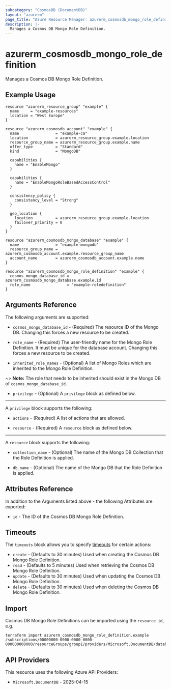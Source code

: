 ```yaml
---
subcategory: "CosmosDB (DocumentDB)"
layout: "azurerm"
page_title: "Azure Resource Manager: azurerm_cosmosdb_mongo_role_definition"
description: |-
  Manages a Cosmos DB Mongo Role Definition.
---
```


# azurerm_cosmosdb_mongo_role_definition

Manages a Cosmos DB Mongo Role Definition.

## Example Usage

```hcl
resource "azurerm_resource_group" "example" {
  name     = "example-resources"
  location = "West Europe"
}

resource "azurerm_cosmosdb_account" "example" {
  name                = "example-ca"
  location            = azurerm_resource_group.example.location
  resource_group_name = azurerm_resource_group.example.name
  offer_type          = "Standard"
  kind                = "MongoDB"

  capabilities {
    name = "EnableMongo"
  }

  capabilities {
    name = "EnableMongoRoleBasedAccessControl"
  }

  consistency_policy {
    consistency_level = "Strong"
  }

  geo_location {
    location          = azurerm_resource_group.example.location
    failover_priority = 0
  }
}

resource "azurerm_cosmosdb_mongo_database" "example" {
  name                = "example-mongodb"
  resource_group_name = azurerm_cosmosdb_account.example.resource_group_name
  account_name        = azurerm_cosmosdb_account.example.name
}

resource "azurerm_cosmosdb_mongo_role_definition" "example" {
  cosmos_mongo_database_id = azurerm_cosmosdb_mongo_database.example.id
  role_name                = "example-roledefinition"
}
```

## Arguments Reference

The following arguments are supported:

* `cosmos_mongo_database_id` - (Required) The resource ID of the Mongo DB. Changing this forces a new resource to be created.

* `role_name` - (Required) The user-friendly name for the Mongo Role Definition. It must be unique for the database account. Changing this forces a new resource to be created.

* `inherited_role_names` - (Optional) A list of Mongo Roles which are inherited to the Mongo Role Definition.

~> **Note:** The role that needs to be inherited should exist in the Mongo DB of `cosmos_mongo_database_id`.

* `privilege` - (Optional) A `privilege` block as defined below.

---

A `privilege` block supports the following:

* `actions` - (Required) A list of actions that are allowed.

* `resource` - (Required) A `resource` block as defined below.

---

A `resource` block supports the following:

* `collection_name` - (Optional) The name of the Mongo DB Collection that the Role Definition is applied.

* `db_name` - (Optional) The name of the Mongo DB that the Role Definition is applied.

## Attributes Reference

In addition to the Arguments listed above - the following Attributes are exported:

* `id` - The ID of the Cosmos DB Mongo Role Definition.

## Timeouts

The `timeouts` block allows you to specify [timeouts](https://www.terraform.io/docs/configuration/resources.html#timeouts) for certain actions:

* `create` - (Defaults to 30 minutes) Used when creating the Cosmos DB Mongo Role Definition.
* `read` - (Defaults to 5 minutes) Used when retrieving the Cosmos DB Mongo Role Definition.
* `update` - (Defaults to 30 minutes) Used when updating the Cosmos DB Mongo Role Definition.
* `delete` - (Defaults to 30 minutes) Used when deleting the Cosmos DB Mongo Role Definition.

## Import

Cosmos DB Mongo Role Definitions can be imported using the `resource id`, e.g.

```shell
terraform import azurerm_cosmosdb_mongo_role_definition.example /subscriptions/00000000-0000-0000-0000-000000000000/resourceGroups/group1/providers/Microsoft.DocumentDB/databaseAccounts/account1/mongodbRoleDefinitions/dbname1.rolename1
```

## API Providers
<!-- This section is generated, changes will be overwritten -->
This resource uses the following Azure API Providers:

* `Microsoft.DocumentDB` - 2025-04-15
